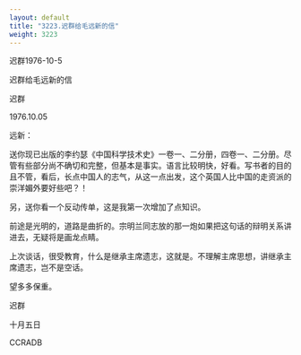 ```yaml
---
layout: default
title: "3223.迟群给毛远新的信"
weight: 3223
---
```


迟群1976-10-5

迟群给毛远新的信

迟群

1976.10.05

远新：

送你现已出版的李约瑟《中国科学技术史》一卷一、二分册，四卷一、二分册。尽管有些部分尚不确切和完整，但基本是事实。语言比较明快，好看。写书者的目的且不管，看后，长点中国人的志气，从这一点出发，这个英国人比中国的走资派的崇洋媚外要好些吧？！

另，送你看一个反动传单，这是我第一次增加了点知识。

前途是光明的，道路是曲折的。宗明兰同志放的那一炮如果把这句话的辩明关系讲进去，无疑将是画龙点睛。

上次谈话，很受教育，什么是继承主席遗志，这就是。不理解主席思想，讲继承主席遗志，岂不是空话。

望多多保重。

迟群

十月五日

CCRADB

